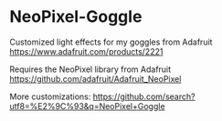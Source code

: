 # NeoPixel-Goggle
Customized light effects for my goggles from Adafruit
https://www.adafruit.com/products/2221

Requires the NeoPixel library from Adafruit
https://github.com/adafruit/Adafruit_NeoPixel

More customizations:
https://github.com/search?utf8=%E2%9C%93&q=NeoPixel+Goggle
